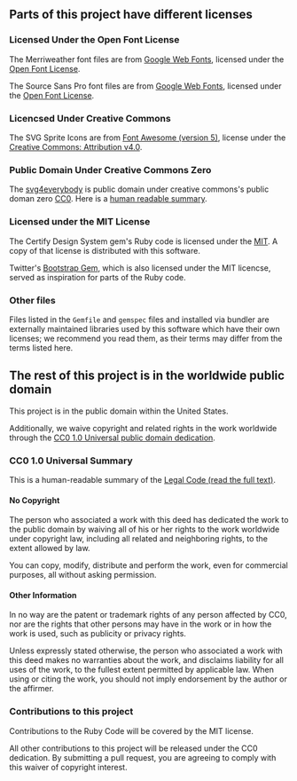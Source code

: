 ## Parts of this project have different licenses

### Licensed Under the Open Font License

The Merriweather font files are from [Google Web Fonts](https://fonts.google.com/specimen/Merriweather), licensed under the [Open Font License](http://scripts.sil.org/cms/scripts/page.php?site_id=nrsi&id=OFL_web).

The Source Sans Pro font files are from [Google Web Fonts](https://fonts.google.com/specimen/Source+Sans+Pro), licensed under the [Open Font License](http://scripts.sil.org/cms/scripts/page.php?site_id=nrsi&id=OFL_web).

### Licencsed Under Creative Commons 

The SVG Sprite Icons are from [Font Awesome (version 5)](https://fontawesome.com/), license under the [Creative Commons: Attribution v4.0](https://creativecommons.org/licenses/by/4.0/).

### Public Domain Under Creative Commons Zero

The [svg4everybody](https://github.com/jonathantneal/svg4everybody) is public domain under creative commons's public doman zero [CC0](https://creativecommons.org/publicdomain/zero/1.0/legalcode). Here is a [human readable summary](https://creativecommons.org/publicdomain/zero/1.0/). 

### Licensed under the MIT License

The Certify Design System gem's Ruby code is licensed under the [MIT](https://opensource.org/licenses/MIT). A copy of that license is distributed with this software. 

Twitter's [Bootstrap Gem](https://github.com/twbs/bootstrap-rubygem), which is also licensed under the MIT licencse, served as inspiration for parts of the Ruby code.

### Other files

Files listed in the `Gemfile` and `gemspec` files and installed via bundler are externally maintained libraries used by this software which have their own licenses; we recommend you read them, as their terms may differ from the terms listed here.

## The rest of this project is in the worldwide public domain

This project is in the public domain within the United States.

Additionally, we waive copyright and related rights in the work worldwide through the [CC0 1.0 Universal public domain dedication](https://creativecommons.org/publicdomain/zero/1.0/).

### CC0 1.0 Universal Summary

This is a human-readable summary of the [Legal Code (read the full text)](https://creativecommons.org/publicdomain/zero/1.0/legalcode).

#### No Copyright

The person who associated a work with this deed has dedicated the work to the public domain by waiving all of his or her rights to the work worldwide under copyright law, including all related and neighboring rights, to the extent allowed by law.

You can copy, modify, distribute and perform the work, even for commercial purposes, all without asking permission.

#### Other Information

In no way are the patent or trademark rights of any person affected by CC0, nor are the rights that other persons may have in the work or in how the work is used, such as publicity or privacy rights.

Unless expressly stated otherwise, the person who associated a work with this deed makes no warranties about the work, and disclaims liability for all uses of the work, to the fullest extent permitted by applicable law. When using or citing the work, you should not imply endorsement by the author or the affirmer.

### Contributions to this project

Contributions to the Ruby Code will be covered by the MIT license. 

All other contributions to this project will be released under the CC0 dedication. By submitting a pull request, you are agreeing to comply with this waiver of copyright interest.